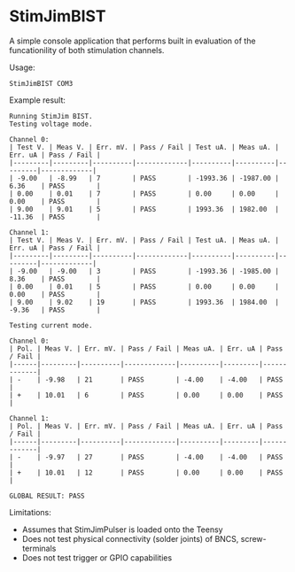 # StimJimBIST
A simple console application that performs built in evaluation of the funcationility
of both stimulation channels.

Usage:
```
StimJimBIST COM3
```

Example result:
```
Running StimJim BIST.
Testing voltage mode.

Channel 0:
| Test V. | Meas V. | Err. mV. | Pass / Fail | Test uA. | Meas uA. | Err. uA | Pass / Fail |
|---------|---------|----------|-------------|----------|----------|---------|-------------|
| -9.00   | -8.99   | 7        | PASS        | -1993.36 | -1987.00 | 6.36    | PASS        |
| 0.00    | 0.01    | 7        | PASS        | 0.00     | 0.00     | 0.00    | PASS        |
| 9.00    | 9.01    | 5        | PASS        | 1993.36  | 1982.00  | -11.36  | PASS        |

Channel 1:
| Test V. | Meas V. | Err. mV. | Pass / Fail | Test uA. | Meas uA. | Err. uA | Pass / Fail |
|---------|---------|----------|-------------|----------|----------|---------|-------------|
| -9.00   | -9.00   | 3        | PASS        | -1993.36 | -1985.00 | 8.36    | PASS        |
| 0.00    | 0.01    | 5        | PASS        | 0.00     | 0.00     | 0.00    | PASS        |
| 9.00    | 9.02    | 19       | PASS        | 1993.36  | 1984.00  | -9.36   | PASS        |

Testing current mode.

Channel 0:
| Pol. | Meas V. | Err. mV. | Pass / Fail | Meas uA. | Err. uA | Pass / Fail |
|------|---------|----------|-------------|----------|---------|-------------|
| -    | -9.98   | 21       | PASS        | -4.00    | -4.00   | PASS        |
| +    | 10.01   | 6        | PASS        | 0.00     | 0.00    | PASS        |

Channel 1:
| Pol. | Meas V. | Err. mV. | Pass / Fail | Meas uA. | Err. uA | Pass / Fail |
|------|---------|----------|-------------|----------|---------|-------------|
| -    | -9.97   | 27       | PASS        | -4.00    | -4.00   | PASS        |
| +    | 10.01   | 12       | PASS        | 0.00     | 0.00    | PASS        |

GLOBAL RESULT: PASS
```

Limitations:
- Assumes that StimJimPulser is loaded onto the Teensy
- Does not test physical connectivity (solder joints) of BNCS, screw-terminals
- Does not test trigger or GPIO capabilities